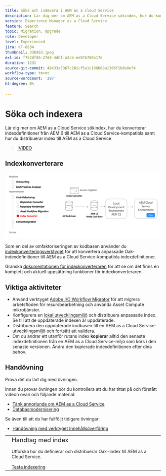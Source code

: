 ```yaml
---
title: Söka och indexera i AEM as a Cloud Service
description: Lär dig mer om AEM as a Cloud Service sökindex, hur du konverterar AEM 6-indexdefinitioner och hur du distribuerar index.
version: Experience Manager as a Cloud Service
feature: Search
topic: Migration, Upgrade
role: Developer
level: Experienced
jira: KT-8634
thumbnail: 336963.jpeg
exl-id: f752df86-27d4-4dbf-a3cb-ee97b7d9a17e
duration: 1231
source-git-commit: 48433a5367c281cf5a1c106b08a1306f1b0e8ef4
workflow-type: tm+mt
source-wordcount: '297'
ht-degree: 0%

---
```


# Söka och indexera

Lär dig mer om AEM as a Cloud Service sökindex, hur du konverterar indexdefinitioner från AEM 6 till AEM as a Cloud Service-kompatibla samt hur du distribuerar index till AEM as a Cloud Service.

>[!VIDEO](https://video.tv.adobe.com/v/336963?quality=12&learn=on)

## Indexkonverterare

![Indexkonverteringsverktyg](./assets/index-converter.png)

Som en del av omfaktoriseringen av kodbasen använder du [indexkonverteringsverktyget](https://github.com/adobe/aio-cli-plugin-aem-cloud-service-migration#command-aio-aem-migrationindex-converter) för att konvertera anpassade Oak-indexdefinitioner till AEM as a Cloud Service-kompatibla indexdefinitioner.

Granska [dokumentationen för indexkonverteraren](https://experienceleague.adobe.com/docs/experience-manager-cloud-service/content/migration-journey/refactoring-tools/index-converter.html?lang=sv-SE) för att se om det finns en komplett och aktuell uppsättning funktioner för indexkonverteraren.

## Viktiga aktiviteter

+ Använd verktyget [Adobe I/O Workflow Migrator](https://github.com/adobe/aio-cli-plugin-aem-cloud-service-migration#command-aio-aem-migrationindex-converter) för att migrera arbetsflöden för resursbearbetning och använda Asset Compute mikrotjänster.
+ Konfigurera en [lokal utvecklingsmiljö](https://experienceleague.adobe.com/docs/experience-manager-learn/cloud-service/local-development-environment-set-up/overview.html?lang=sv-SE) och distribuera anpassade index. Se till att de uppdaterade indexen är uppdaterade.
+ Distribuera den uppdaterade kodbasen till en AEM as a Cloud Service-utvecklingsmiljö och fortsätt att validera.
+ Om du ändrar ett utanför rutans index **kopierar** alltid den senaste indexdefinitionen från en AEM as a Cloud Service-miljö som körs i den senaste versionen. Ändra den kopierade indexdefinitionen efter dina behov.

## Handövning

Prova det du lärt dig med övningen.

Innan du provar övningen bör du kontrollera att du har tittat på och förstått videon ovan och följande material:

+ [Tänk annorlunda om AEM as a Cloud Service](./introduction.md)
+ [Databasmodernisering](./repository-modernization.md)

Se även till att du har fullföljt tidigare övningar:

+ [Handövning med verktyget Innehållsöverföring](./content-migration/content-transfer-tool.md#hands-on-exercise)

<table style="border-width:0">
    <tr>
        <td style="width:150px">
            <a  rel="noreferrer"
                target="_blank"
                href="https://github.com/adobe/aem-cloud-engineering-video-series-exercises/tree/session7-indexes#cloud-acceleration-bootcamp---session-7-search-and-indexing"><img alt="Handövande GitHub-databas" src="./assets/github.png"/>
            </a>        
        </td>
        <td style="width:100%;margin-bottom:1rem;">
            <div style="font-size:1.25rem;font-weight:400;">Handtag med index</div>
            <p style="margin:1rem 0">
                Utforska hur du definierar och distribuerar Oak-index till AEM as a Cloud Service.
            </p>
            <a  rel="noreferrer"
                target="_blank"
                href="https://github.com/adobe/aem-cloud-engineering-video-series-exercises/tree/session7-indexes#cloud-acceleration-bootcamp---session-7-search-and-indexing" class="spectrum-Button spectrum-Button--primary spectrum-Button--sizeM">
                <span class="spectrum-Button-label has-no-wrap has-text-weight-bold">Testa indexering</span>
            </a>
        </td>
    </tr>
</table>
